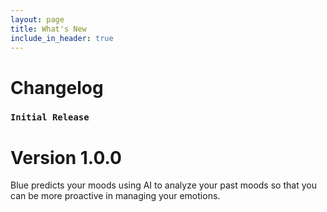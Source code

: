 ```yaml
---
layout: page
title: What's New
include_in_header: true
---
```


# Changelog

### `Initial Release`
# **Version 1.0.0**
Blue predicts your moods using AI to analyze your past moods so that you can be more proactive in managing your emotions.
